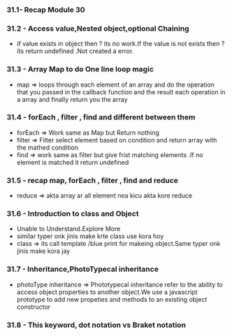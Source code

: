 ### 31.1- Recap Module 30
### 31.2 - Access value,Nested object,optional Chaining
- if value exists in object then ? its no work.If the value is not exists then ? its return undefined .Not created a error.

### 31.3 - Array Map to do One line loop magic
- map => loops through each element of an array and do the operation that you passed in the callback function and the result each operation in a array and finally return you the array

### 31.4 - forEach , filter , find and different between them
- forEach => Work same as Map but Return nothing 
- filter => Filter select element based on condition and return array with the mathed condition
- find => work same as filter but give frist matching elements .If no element is matched it   return undefined

### 31.5 - recap map, forEach , filter , find and reduce
- reduce => akta array ar all element nea kicu akta kore reduce

### 31.6 - Introduction to class and Object
- Unable to Understand.Explore More
- similar typer onk jinis make krte class use kora hoy
- class => its call template /blue print for makeing object.Same typer onk jinis make kora jay

### 31.7 - Inheritance,PhotoTypecal inheritance
- photoType inheritance => Phototypecal inheritance refer to the ability to access object properties to another object.We use a javascript prototype to add new propeties and methods to an existing object constructor

### 31.8 - This keyword, dot notation vs Braket notation
